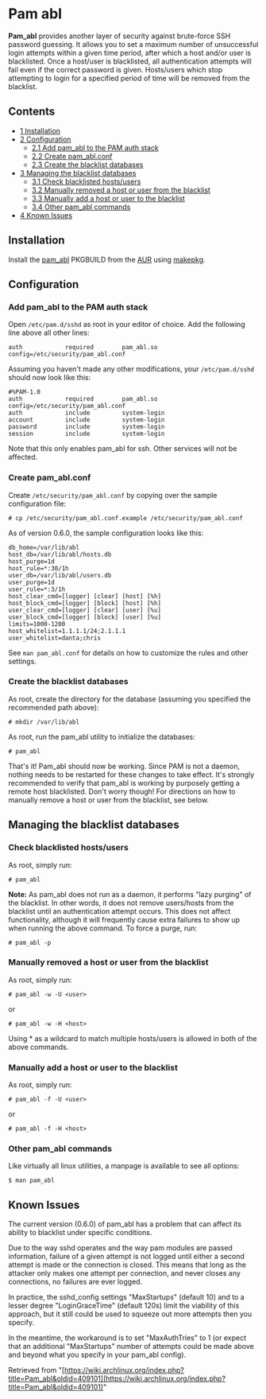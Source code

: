 # Pam abl

**Pam_abl** provides another layer of security against brute-force SSH password guessing. It allows you to set a maximum number of unsuccessful login attempts within a given time period, after which a host and/or user is blacklisted. Once a host/user is blacklisted, all authentication attempts will fail even if the correct password is given. Hosts/users which stop attempting to login for a specified period of time will be removed from the blacklist.

## Contents

*   [1 Installation](#Installation)
*   [2 Configuration](#Configuration)
    *   [2.1 Add pam_abl to the PAM auth stack](#Add_pam_abl_to_the_PAM_auth_stack)
    *   [2.2 Create pam_abl.conf](#Create_pam_abl.conf)
    *   [2.3 Create the blacklist databases](#Create_the_blacklist_databases)
*   [3 Managing the blacklist databases](#Managing_the_blacklist_databases)
    *   [3.1 Check blacklisted hosts/users](#Check_blacklisted_hosts.2Fusers)
    *   [3.2 Manually removed a host or user from the blacklist](#Manually_removed_a_host_or_user_from_the_blacklist)
    *   [3.3 Manually add a host or user to the blacklist](#Manually_add_a_host_or_user_to_the_blacklist)
    *   [3.4 Other pam_abl commands](#Other_pam_abl_commands)
*   [4 Known Issues](#Known_Issues)

## Installation

Install the [pam_abl](https://aur.archlinux.org/packages/pam_abl/) PKGBUILD from the [AUR](/index.php/AUR "AUR") using [makepkg](/index.php/Makepkg "Makepkg").

## Configuration

### Add pam_abl to the PAM auth stack

Open `/etc/pam.d/sshd` as root in your editor of choice. Add the following line above all other lines:

```
auth            required        pam_abl.so config=/etc/security/pam_abl.conf

```

Assuming you haven't made any other modifications, your `/etc/pam.d/sshd` should now look like this:

```
#%PAM-1.0
auth            required        pam_abl.so config=/etc/security/pam_abl.conf
auth            include         system-login
account         include         system-login
password        include         system-login
session         include         system-login

```

Note that this only enables pam_abl for ssh. Other services will not be affected.

### Create pam_abl.conf

Create `/etc/security/pam_abl.conf` by copying over the sample configuration file:

```
# cp /etc/security/pam_abl.conf.example /etc/security/pam_abl.conf

```

As of version 0.6.0, the sample configuration looks like this:

```
db_home=/var/lib/abl
host_db=/var/lib/abl/hosts.db
host_purge=1d
host_rule=*:30/1h
user_db=/var/lib/abl/users.db
user_purge=1d
user_rule=*:3/1h
host_clear_cmd=[logger] [clear] [host] [%h]
host_block_cmd=[logger] [block] [host] [%h]
user_clear_cmd=[logger] [clear] [user] [%u]
user_block_cmd=[logger] [block] [user] [%u]
limits=1000-1200
host_whitelist=1.1.1.1/24;2.1.1.1
user_whitelist=danta;chris

```

See `man pam_abl.conf` for details on how to customize the rules and other settings.

### Create the blacklist databases

As root, create the directory for the database (assuming you specified the recommended path above):

```
# mkdir /var/lib/abl

```

As root, run the pam_abl utility to initialize the databases:

```
# pam_abl

```

That's it! Pam_abl should now be working. Since PAM is not a daemon, nothing needs to be restarted for these changes to take effect. It's strongly recommended to verify that pam_abl is working by purposely getting a remote host blacklisted. Don't worry though! For directions on how to manually remove a host or user from the blacklist, see below.

## Managing the blacklist databases

### Check blacklisted hosts/users

As root, simply run:

```
# pam_abl

```

**Note:** As pam_abl does not run as a daemon, it performs "lazy purging" of the blacklist. In other words, it does not remove users/hosts from the blacklist until an authentication attempt occurs. This does not affect functionality, although it will frequently cause extra failures to show up when running the above command. To force a purge, run:

```
# pam_abl -p

```

### Manually removed a host or user from the blacklist

As root, simply run:

```
# pam_abl -w -U <user>

```

or

```
# pam_abl -w -H <host>

```

Using * as a wildcard to match multiple hosts/users is allowed in both of the above commands.

### Manually add a host or user to the blacklist

As root, simply run:

```
# pam_abl -f -U <user>

```

or

```
# pam_abl -f -H <host>

```

### Other pam_abl commands

Like virtually all linux utilities, a manpage is available to see all options:

```
$ man pam_abl

```

## Known Issues

The current version (0.6.0) of pam_abl has a problem that can affect its ability to blacklist under specific conditions.

Due to the way sshd operates and the way pam modules are passed information, failure of a given attempt is not logged until either a second attempt is made or the connection is closed. This means that long as the attacker only makes one attempt per connection, and never closes any connections, no failures are ever logged.

In practice, the sshd_config settings "MaxStartups" (default 10) and to a lesser degree "LoginGraceTime" (default 120s) limit the viability of this approach, but it still could be used to squeeze out more attempts then you specify.

In the meantime, the workaround is to set "MaxAuthTries" to 1 (or expect that an additional "MaxStartups" number of attempts could be made above and beyond what you specify in your pam_abl config).

Retrieved from "[https://wiki.archlinux.org/index.php?title=Pam_abl&oldid=409101](https://wiki.archlinux.org/index.php?title=Pam_abl&oldid=409101)"